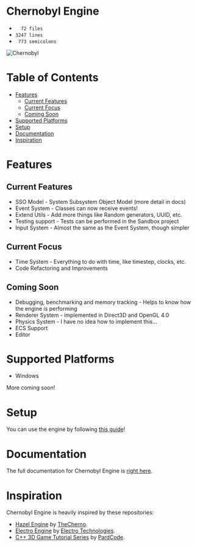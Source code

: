 # Chernobyl Engine

- `  72 files`
- `3247 lines`
- ` 773 semicolons`

![Chernobyl](/Resources/Branding/Logo.png?raw=true "Chernobyl")

# Table of Contents

- [Features](#features)
  - [Current Features](#current-features)
  - [Current Focus](#current-focus)
  - [Coming Soon](#coming-soon)
- [Supported Platforms](#supported-platforms)
- [Setup](#setup)
- [Documentation](#documentation)
- [Inspiration](#inspiration)

# Features

## Current Features

- SSO Model - System Subsystem Object Model (more detail in docs)
- Event System - Classes can now receive events!
- Extend Utils - Add more things like Random generators, UUID, etc.
- Testing support - Tests can be performed in the Sandbox project
- Input System - Almost the same as the Event System, though simpler

## Current Focus

- Time System - Everything to do with time, like timestep, clocks, etc.
- Code Refactoring and Improvements

## Coming Soon

- Debugging, benchmarking and memory tracking - Helps to know how the engine is performing
- Renderer System - implemented in Direct3D and OpenGL 4.0
- Physics System - I have no idea how to implement this...
- ECS Support
- Editor

# Supported Platforms

- Windows

More coming soon!

# Setup

You can use the engine by following [this guide](/Resources/Documentation/Setup.md)!

# Documentation

The full documentation for Chernobyl Engine is [right here](/Resources/Documentation/Documentation.md).

# Inspiration

Chernobyl Engine is heavily inspired by these repositories:
- [Hazel Engine](https://github.com/TheCherno/Hazel) by [TheCherno](https://www.youtube.com/channel/UCQ-W1KE9EYfdxhL6S4twUNw).
- [Electro Engine](https://github.com/Electro-Technologies/Electro) by [Electro Technologies](https://github.com/Electro-Technologies).
- [C++ 3D Game Tutorial Series](https://github.com/PardCode/CPP-3D-Game-Tutorial-Series) by [PardCode](https://www.youtube.com/channel/UCs1ssVSR49YItKE7DZ3-Jcw).